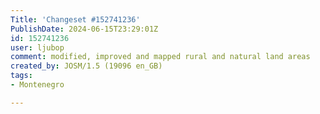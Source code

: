 ```yaml
---
Title: 'Changeset #152741236'
PublishDate: 2024-06-15T23:29:01Z
id: 152741236
user: ljubop
comment: modified, improved and mapped rural and natural land areas
created_by: JOSM/1.5 (19096 en_GB)
tags:
- Montenegro

---
```

